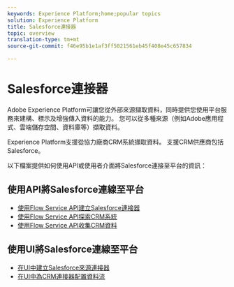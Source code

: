 ```yaml
---
keywords: Experience Platform;home;popular topics
solution: Experience Platform
title: Salesforce連接器
topic: overview
translation-type: tm+mt
source-git-commit: f46e95b1e1af3ff5021561eb45f408e45c657834

---
```



# Salesforce連接器

Adobe Experience Platform可讓您從外部來源擷取資料，同時提供您使用平台服務來建構、標示及增強傳入資料的能力。 您可以從多種來源（例如Adobe應用程式、雲端儲存空間、資料庫等）擷取資料。

Experience Platform支援從協力廠商CRM系統擷取資料。 支援CRM供應商包括Salesforce。

以下檔案提供如何使用API或使用者介面將Salesforce連接至平台的資訊：

## 使用API將Salesforce連線至平台

- [使用Flow Service API建立Salesforce連接器](../../tutorials/api/create/crm/salesforce.md)
- [使用Flow Service API探索CRM系統](../../tutorials/api/explore/crm.md)
- [使用Flow Service API收集CRM資料](../../tutorials/api/collect/crm.md)

## 使用UI將Salesforce連線至平台

- [在UI中建立Salesforce來源連接器](../../tutorials/ui/create/crm/dynamics-salesforce.md)
- [在UI中為CRM連接器配置資料流](../../tutorials/ui/dataflow/crm.md)